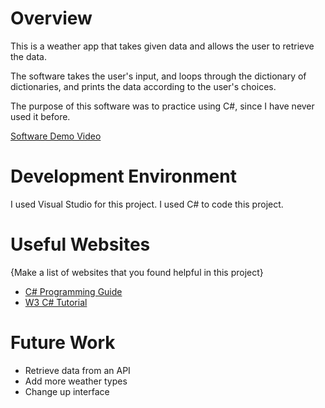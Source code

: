 # Overview
This is a weather app that takes given data and allows the user to retrieve the data.

The software takes the user's input, and loops through the dictionary of dictionaries, and prints the data according to the user's choices.

The purpose of this software was to practice using C#, since I have never used it before.

[Software Demo Video](https://youtu.be/dGKGk3Sy82c)

# Development Environment

I used Visual Studio for this project.
I used C# to code this project.

# Useful Websites

{Make a list of websites that you found helpful in this project}
* [C# Programming Guide](https://docs.microsoft.com/en-us/dotnet/csharp/programming-guide/)
* [W3 C# Tutorial](https://www.w3schools.com/cs/index.php)

# Future Work

* Retrieve data from an API
* Add more weather types
* Change up interface
